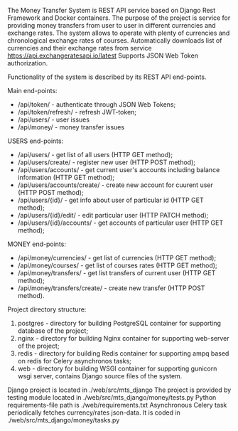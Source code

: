 The Money Transfer System is REST API service based on Django Rest Framework and Docker containers.
The purpose of the project is service for providing money transfers from user to user in different currencies and exchange rates. 
The system allows to operate with plenty of currencies and chronological exchange rates of courses.
Automatically downloads list of currencies and their exchange rates from service https://api.exchangeratesapi.io/latest
Supports JSON Web Token authorization.

Functionality of the system is described by its REST API end-points.

Main end-points:
 - /api/token/ - authenticate through JSON Web Tokens;
 - /api/token/refresh/ - refresh JWT-token;
 - /api/users/ - user issues 
 - /api/money/ - money transfer issues
 
 USERS end-points:
 - /api/users/ - get list of all users (HTTP GET method);
 - /api/users/create/ - register new user (HTTP POST method);
 - /api/users/accounts/ - get current user's accounts including balance information (HTTP GET method);
 - /api/users/accounts/create/ - create new account for cuurent user (HTTP POST method);
 - /api/users/{id}/ - get info about user of particular id (HTTP GET method);
 - /api/users/{id}/edit/ - edit particular user (HTTP PATCH method);
 - /api/users/{id}/accounts/ - get accounts of particular user (HTTP GET method);
 
 MONEY end-points:
 - /api/money/currencies/ - get list of currencies (HTTP GET method);
 - /api/money/courses/ - get list of courses rates (HTTP GET method);
 - /api/money/transfers/ - get list transfers of current user (HTTP GET method);
 - /api/money/transfers/create/ - create new transfer (HTTP POST method).
 
Project directory structure:
 1. postgres - directory for building PostgreSQL container for supporting database of the project;
 2. nginx - directory for building Nginx container for supporting web-server of the project;
 3. redis - directory for building Redis container for supporting ampq based on redis for Celery asynchronos tasks;
 4. web - directory for building WSGI container for supporting gunicorn wsgi server, contains Django source files of the system.

Django project is located in ./web/src/mts_django
The project is provided by testing module located in ./web/src/mts_django/money/tests.py
Python requirements-file path is ./web/requirements.txt
Asynchronous Celery task periodically fetches currency/rates json-data. It is coded in ./web/src/mts_django/money/tasks.py